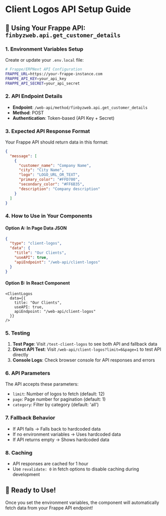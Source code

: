 # Client Logos API Setup Guide

## 🎯 Using Your Frappe API: `finbyzweb.api.get_customer_details`

### 1. Environment Variables Setup

Create or update your `.env.local` file:

```bash
# Frappe/ERPNext API Configuration
FRAPPE_URL=https://your-frappe-instance.com
FRAPPE_API_KEY=your_api_key
FRAPPE_API_SECRET=your_api_secret
```

### 2. API Endpoint Details

- **Endpoint**: `/web-api/method/finbyzweb.api.get_customer_details`
- **Method**: POST
- **Authentication**: Token-based (API Key + Secret)

### 3. Expected API Response Format

Your Frappe API should return data in this format:

```json
{
  "message": [
    {
      "customer_name": "Company Name",
      "city": "City Name",
      "logo": "LOGO_URL_OR_TEXT",
      "primary_color": "#FFD700",
      "secondary_color": "#FF6B35",
      "description": "Company description"
    }
  ]
}
```

### 4. How to Use in Your Components

#### Option A: In Page Data JSON
```json
{
  "type": "client-logos",
  "data": {
    "title": "Our Clients",
    "useAPI": true,
    "apiEndpoint": "/web-api/client-logos"
  }
}
```

#### Option B: In React Component
```tsx
<ClientLogos 
  data={{
    title: "Our Clients",
    useAPI: true,
    apiEndpoint: "/web-api/client-logos"
  }}
/>
```

### 5. Testing

1. **Test Page**: Visit `/test-client-logos` to see both API and fallback data
2. **Direct API Test**: Visit `/web-api/client-logos?limit=6&page=1` to test API directly
3. **Console Logs**: Check browser console for API responses and errors

### 6. API Parameters

The API accepts these parameters:
- `limit`: Number of logos to fetch (default: 12)
- `page`: Page number for pagination (default: 1)
- `category`: Filter by category (default: 'all')

### 7. Fallback Behavior

- If API fails → Falls back to hardcoded data
- If no environment variables → Uses hardcoded data
- If API returns empty → Shows hardcoded data

### 8. Caching

- API responses are cached for 1 hour
- Use `revalidate: 0` in fetch options to disable caching during development

## 🚀 Ready to Use!

Once you set the environment variables, the component will automatically fetch data from your Frappe API endpoint!
